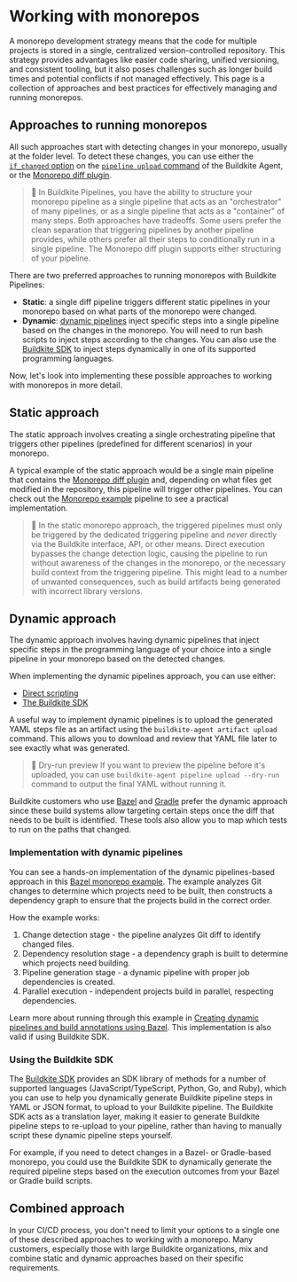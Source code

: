 # Working with monorepos

A monorepo development strategy means that the code for multiple projects is stored in a single, centralized version-controlled repository. This strategy provides advantages like easier code sharing, unified versioning, and consistent tooling, but it also poses challenges such as longer build times and potential conflicts if not managed effectively. This page is a collection of approaches and best practices for effectively managing and running monorepos.

## Approaches to running monorepos

All such approaches start with detecting changes in your monorepo, usually at the folder level. To detect these changes, you can use either the [`if_changed` option](/docs/agent/v3/cli-pipeline#apply-if-changed) on the [`pipeline upload` command](/docs/agent/v3/cli-pipeline) of the Buildkite Agent, or the [Monorepo diff plugin](https://buildkite.com/resources/plugins/buildkite-plugins/monorepo-diff-buildkite-plugin/).

> 📘
> In Buildkite Pipelines, you have the ability to structure your monorepo pipeline as a single pipeline that acts as an "orchestrator" of many pipelines, or as a single pipeline that acts as a "container" of many steps. Both approaches have tradeoffs. Some users prefer the clean separation that triggering pipelines by another pipeline provides, while others prefer all their steps to conditionally run in a single pipeline. The Monorepo diff plugin supports either structuring of your pipeline.

There are two preferred approaches to running monorepos with Buildkite Pipelines:

- **Static**: a single diff pipeline triggers different static pipelines in your monorepo based on what parts of the monorepo were changed.
- **Dynamic**: [dynamic pipelines](/docs/pipelines/configure/dynamic-pipelines) inject specific steps into a single pipeline based on the changes in the monorepo. You will need to run bash scripts to inject steps according to the changes. You can also use the [Buildkite SDK](/docs/pipelines/configure/dynamic-pipelines/sdk) to inject steps dynamically in one of its supported programming languages.

Now, let's look into implementing these possible approaches to working with monorepos in more detail.

## Static approach

The static approach involves creating a single orchestrating pipeline that triggers other pipelines (predefined for different scenarios) in your monorepo.

A typical example of the static approach would be a single main pipeline that contains the [Monorepo diff plugin](https://buildkite.com/resources/plugins/buildkite-plugins/monorepo-diff-buildkite-plugin/) and, depending on what files get modified in the repository, this pipeline will trigger other pipelines. You can check out the [Monorepo example](https://buildkite.com/resources/examples/buildkite/monorepo-example/) pipeline to see a practical implementation.

> 🚧
> In the static monorepo approach, the triggered pipelines must only be triggered by the dedicated triggering pipeline and _never_ directly via the Buildkite interface, API, or other means. Direct execution bypasses the change detection logic, causing the pipeline to run without awareness of the changes in the monorepo, or the necessary build context from the triggering pipeline. This might lead to a number of unwanted consequences, such as build artifacts being generated with incorrect library versions.

## Dynamic approach

The dynamic approach involves having dynamic pipelines that inject specific steps in the programming language of your choice into a single pipeline in your monorepo based on the detected changes.

When implementing the dynamic pipelines approach, you can use either:

- [Direct scripting](/docs/pipelines/configure/dynamic-pipelines)
- [The Buildkite SDK](/docs/pipelines/configure/dynamic-pipelines/sdk)

A useful way to implement dynamic pipelines is to upload the generated YAML steps file as an artifact using the `buildkite-agent artifact upload` command. This allows you to download and review that YAML file later to see exactly what was generated.

> 📘 Dry-run preview
> If you want to preview the pipeline before it's uploaded, you can use `buildkite-agent pipeline upload --dry-run` command to output the final YAML without running it.

Buildkite customers who use [Bazel](/docs/pipelines/tutorials/bazel) and [Gradle](https://gradle.org/) prefer the dynamic approach since these build systems allow targeting certain steps once the diff that needs to be built is identified. These tools also allow you to map which tests to run on the paths that changed.

### Implementation with dynamic pipelines

You can see a hands-on implementation of the dynamic pipelines-based approach in this [Bazel monorepo example](https://github.com/buildkite/bazel-monorepo-example). The example analyzes Git changes to determine which projects need to be built, then constructs a dependency graph to ensure that the projects build in the correct order.

How the example works:

1. Change detection stage - the pipeline analyzes Git diff to identify changed files.
1. Dependency resolution stage - a dependency graph is built to determine which projects need building.
1. Pipeline generation stage - a dynamic pipeline with proper job dependencies is created.
1. Parallel execution - independent projects build in parallel, respecting dependencies.

Learn more about running through this example in [Creating dynamic pipelines and build annotations using Bazel](/docs/pipelines/tutorials/dynamic-pipelines-and-annotations-using-bazel). This implementation is also valid if using Buildkite SDK.

### Using the Buildkite SDK

The [Buildkite SDK](/docs/pipelines/configure/dynamic-pipelines/sdk) provides an SDK library of methods for a number of supported languages (JavaScript/TypeScript, Python, Go, and Ruby), which you can use to help you dynamically generate Buildkite pipeline steps in YAML or JSON format, to upload to your Buildkite pipeline. The Buildkite SDK acts as a translation layer, making it easier to generate Buildkite pipeline steps to re-upload to your pipeline, rather than having to manually script these dynamic pipeline steps yourself.

For example, if you need to detect changes in a Bazel- or Gradle-based monorepo, you could use the Buildkite SDK to dynamically generate the required pipeline steps based on the execution outcomes from your Bazel or Gradle build scripts.

## Combined approach

In your CI/CD process, you don't need to limit your options to a single one of these described approaches to working with a monorepo. Many customers, especially those with large Buildkite organizations, mix and combine static and dynamic approaches based on their specific requirements.
